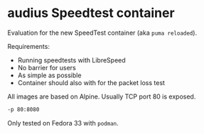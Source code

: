# audius Speedtest container

Evaluation for the new SpeedTest container (aka `puma reloaded`).

Requirements:

- Running speedtests with LibreSpeed
- No barrier for users
- As simple as possible
- Container should also with for the packet loss test

All images are based on Alpine. Usually TCP port 80 is exposed.

```bash
-p 80:8080
```

Only tested on Fedora 33 with `podman`.